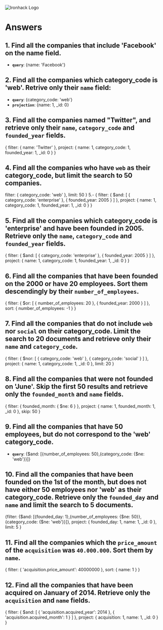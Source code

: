 ![Ironhack Logo](https://i.imgur.com/1QgrNNw.png)

# Answers

## 1. Find all the companies that include 'Facebook' on the **name** field.

 - **`query`**: {name: 'Facebook'}
 
 ## 2. Find all the companies which **category_code** is 'web'. Retrive only their `name` field:

 - **`query`**: {category_code: 'web'}
 - **`projection`**: {name: 1, _id: 0}

## 3. Find all the companies named "Twitter", and retrieve only their `name`, `category_code` and `founded_year` fields.
{
 filter: {
  name: 'Twitter'
 },
 project: {
  name: 1,
  category_code: 1,
  founded_year: 1,
  _id: 0
 }
}

## 4. Find all the companies who have `web` as their **category_code**, but limit the search to 50 companies.

 filter: {
  category_code: 'web'
 },
 limit: 50
}
5.-
{
 filter: {
  $and: [
   {
    category_code: 'enterprise'
   },
   {
    founded_year: 2005
   }
  ]
 },
 project: {
  name: 1,
  category_code: 1,
  founded_year: 1,
  _id: 0
 }
}
## 5. Find all the companies which **category_code** is 'enterprise' and have been founded in 2005. Retrieve only the `name`, `category_code` and `founded_year` fields.
{
 filter: {
  $and: [
   {
    category_code: 'enterprise'
   },
   {
    founded_year: 2005
   }
  ]
 },
 project: {
  name: 1,
  category_code: 1,
  founded_year: 1,
  _id: 0
 }
}

## 6. Find all the companies that have been **founded** on the 2000 or have 20 **employees**. Sort them descendingly by their `number_of_employees`.
{
 filter: {
  $or: [
   {
    number_of_employees: 20
   },
   {
    founded_year: 2000
   }
  ]
 },
 sort: {
  number_of_employees: -1
 }
}

## 7. Find all the companies that do not include `web` nor `social` on their **category_code**. Limit the search to 20 documents and retrieve only their `name` and `category_code`.
{
 filter: {
  $nor: [
   {
    category_code: 'web'
   },
   {
    category_code: 'social'
   }
  ]
 },
 project: {
  name: 1,
  category_code: 1,
  _id: 0
 },
 limit: 20
}

## 8. Find all the companies that were not **founded** on 'June'. Skip the first 50 results and retrieve only the `founded_month` and `name` fields.
{
 filter: {
  founded_month: {
   $ne: 6
  }
 },
 project: {
  name: 1,
  founded_month: 1,
  _id: 0
 },
 skip: 50
}

## 9. Find all the companies that have 50 employees, but do not correspond to the 'web' **category_code**. 

- **`query`**: {$and: [{number_of_employees: 50},{category_code: {$ne: 'web'}}]}

## 10. Find all the companies that have been founded on the 1st of the month, but does not have either 50 employees nor 'web' as their **category_code**. Retrieve only the `founded_day` and `name` and limit the search to 5 documents.
{filter: {$and: [{founded_day: 1},{number_of_employees: {$ne: 50}},{category_code: {$ne: 'web'}}]},
 project: {
  founded_day: 1,
  name: 1,
  _id: 0
 },
 limit: 5
}

## 11. Find all the companies which the `price_amount` of the `acquisition` was **`40.000.000`**. Sort them by `name`.
{
 filter: {
  'acquisition.price_amount': 40000000
 },
 sort: {
  name: 1
 }
}

## 12. Find all the companies that have been acquired on January of 2014. Retrieve only the `acquisition` and `name` fields.
{
 filter: {
  $and: [
   {
    'acquisition.acquired_year': 2014
   },
   {
    'acquisition.acquired_month': 1
   }
  ]
 },
 project: {
  acquisition: 1,
  name: 1,
  _id: 0
 }
}
